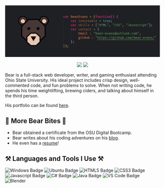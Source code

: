 <p align="center">
<img src="bear-banner.png">
</p>

<p align="center">
<a href="mailto:bear-evans@outlook.com"><img src="https://img.shields.io/badge/Gmail-D14836?style=for-the-badge&logo=gmail&logoColor=white" /></a>   <a href="https://www.linkedin.com/in/bear-evans/"><img src="https://img.shields.io/badge/LinkedIn-0077B5?style=for-the-badge&logo=linkedin&logoColor=white" /></a>
</p>

Bear is a full-stack web developer, writer, and gaming enthusiast attending Ohio State University. His ideal project includes crisp design, well-commented code, and fun problems to solve. When not writing code, he spends his time weightlifting, brewing ciders, and talking about himself in the third person.

His portfolio can be found <a href="https://bear-evans.github.io/portfolio/">here</a>.

## 🐻 More Bear Bites 🐻

- Bear obtained a certificate from the OSU Digital Bootcamp.
- Bear writes about his coding adventures on his <a href="https://bear-evans.hashnode.dev/">blog</a>.
- He even has a <a href="https://bear-evans.github.io/portfolio/assets/Resume.pdf">resume</a>!

## ⚒️ Languages and Tools I Use ⚒️

![Windows Badge](https://img.shields.io/static/v1?label=OS&message=Windows&color=blue&logo=windows)
![Ubuntu Badge](https://img.shields.io/static/v1?label=OS&message=Ubuntu&color=orange&logo=ubuntu)
![HTML5 Badge](https://img.shields.io/static/v1?label=Code&message=HTML5&color=orange&logo=html5)
![CSS3 Badge](https://img.shields.io/static/v1?label=Code&message=CSS3&color=blue&logo=css3)
![Javascript Badge](https://img.shields.io/static/v1?label=Code&message=Javascript&color=yellow&logo=javascript)
![C# Badge](https://img.shields.io/static/v1?label=Code&message=C%23&color=purple&logo=c-sharp)
![Java Badge](https://img.shields.io/static/v1?label=Code&message=Java&color=orange&logo=java)
![VS Code Badge](https://img.shields.io/badge/Editor-Visual_Studio_Code-blue?logo=visual-studio-code)
![Blender](https://img.shields.io/static/v1?label=Tool&message=Blender&color=orange&logo=blender)
